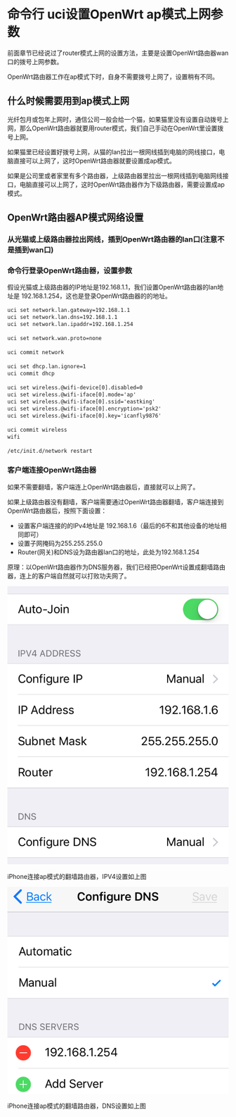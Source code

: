命令行 uci设置OpenWrt ap模式上网参数
==========================

前面章节已经说过了router模式上网的设置方法，主要是设置OpenWrt路由器wan口的拨号上网参数。

OpenWrt路由器工作在ap模式下时，自身不需要拨号上网了，设置稍有不同。

什么时候需要用到ap模式上网
----------------------

光纤包月或包年上网时，通信公司一般会给一个猫，如果猫里没有设置自动拨号上网，那么OpenWrt路由器就要用router模式，我们自己手动在OpenWrt里设置拨号上网。

如果猫里已经设置好拨号上网，从猫的lan拉出一根网线插到电脑的网线接口，电脑直接可以上网了，这时OpenWrt路由器就要设置成ap模式。

如果是公司里或者家里有多个路由器，上级路由器里拉出一根网线插到电脑网线接口，电脑直接可以上网了，这时OpenWrt路由器作为下级路由器，需要设置成ap模式。

OpenWrt路由器AP模式网络设置
------------------------

### 从光猫或上级路由器拉出网线，插到OpenWrt路由器的lan口(注意不是插到wan口)

### 命令行登录OpenWrt路由器，设置参数

假设光猫或上级路由器的IP地址是192.168.1.1，我们设置OpenWrt路由器的lan地址是 192.168.1.254，这也是登录OpenWrt路由器的的地址。

    uci set network.lan.gateway=192.168.1.1
    uci set network.lan.dns=192.168.1.1
    uci set network.lan.ipaddr=192.168.1.254

    uci set network.wan.proto=none

    uci commit network

    uci set dhcp.lan.ignore=1
    uci commit dhcp

    uci set wireless.@wifi-device[0].disabled=0
    uci set wireless.@wifi-iface[0].mode='ap'
    uci set wireless.@wifi-iface[0].ssid='eastking'
    uci set wireless.@wifi-iface[0].encryption='psk2'
    uci set wireless.@wifi-iface[0].key='icanfly9876'

    uci commit wireless
    wifi

    /etc/init.d/network restart

### 客户端连接OpenWrt路由器

如果不需要翻墙，客户端连上OpenWrt路由器后，直接就可以上网了。

如果上级路由器没有翻墙，客户端需要通过OpenWrt路由器翻墙，客户端连接到OpenWrt路由器后，按照下面设置：

* 设置客户端连接的的IPv4地址是 192.168.1.6（最后的6不和其他设备的地址相同即可）
* 设置子网掩码为255.255.255.0
* Router(网关)和DNS设为路由器lan口的地址，此处为192.168.1.254

原理：以OpenWrt路由器作为DNS服务器，我们已经把OpenWrt设置成翻墙路由器，连上的客户端自然就可以打败功夫网了。

![OpenWrt路由器AP模式IPV4网络设置](images/2.10.openwrt-ap-iphone-ipv4.jpeg)

iPhone连接ap模式的翻墙路由器，IPV4设置如上图

![OpenWrt路由器AP模式网络设置](images/2.10.openwrt-ap-iphone-dns.jpeg)

iPhone连接ap模式的翻墙路由器，DNS设置如上图

